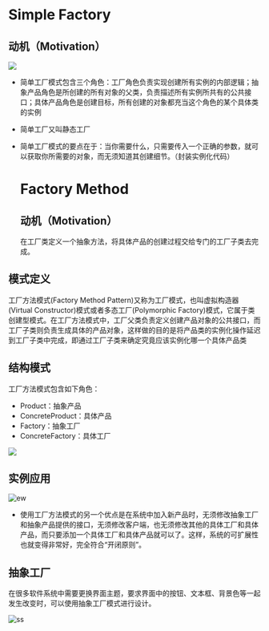 #  Simple Factory

## 动机（Motivation）

![](https://design-patterns.readthedocs.io/zh_CN/latest/_images/SimpleFactory.jpg)



* 简单工厂模式包含三个角色：工厂角色负责实现创建所有实例的内部逻辑；抽象产品角色是所创建的所有对象的父类，负责描述所有实例所共有的公共接口；具体产品角色是创建目标，所有创建的对象都充当这个角色的某个具体类的实例

* 简单工厂又叫静态工厂

* 简单工厂模式的要点在于：当你需要什么，只需要传入一个正确的参数，就可以获取你所需要的对象，而无须知道其创建细节。（封装实例化代码）

  

  #  Factory Method

  ## 动机（Motivation）

  在工厂类定义一个抽象方法，将具体产品的创建过程交给专门的工厂子类去完成。

## 模式定义

工厂方法模式(Factory Method Pattern)又称为工厂模式，也叫虚拟构造器(Virtual Constructor)模式或者多态工厂(Polymorphic Factory)模式，它属于类创建型模式。在工厂方法模式中，工厂父类负责定义创建产品对象的公共接口，而工厂子类则负责生成具体的产品对象，这样做的目的是将产品类的实例化操作延迟到工厂子类中完成，即通过工厂子类来确定究竟应该实例化哪一个具体产品类

## 结构模式

工厂方法模式包含如下角色：

- Product：抽象产品
- ConcreteProduct：具体产品
- Factory：抽象工厂
- ConcreteFactory：具体工厂

 ![](https://api.onedrive.com/v1.0/shares/s!AnfzhZ6EzsFXgTbPGsGrUoYtNWUD/root/content)



## 实例应用

![ew](https://api.onedrive.com/v1.0/shares/s!AnfzhZ6EzsFXgTgU3thdrq7tiNTp/root/content)

* 使用工厂方法模式的另一个优点是在系统中加入新产品时，无须修改抽象工厂和抽象产品提供的接口，无须修改客户端，也无须修改其他的具体工厂和具体产品，而只要添加一个具体工厂和具体产品就可以了。这样，系统的可扩展性也就变得非常好，完全符合“开闭原则”。

## 抽象工厂

在很多软件系统中需要更换界面主题，要求界面中的按钮、文本框、背景色等一起发生改变时，可以使用抽象工厂模式进行设计。

![ss](https://api.onedrive.com/v1.0/shares/s!AnfzhZ6EzsFXgTQizNzUFvXA6PBc/root/content)

